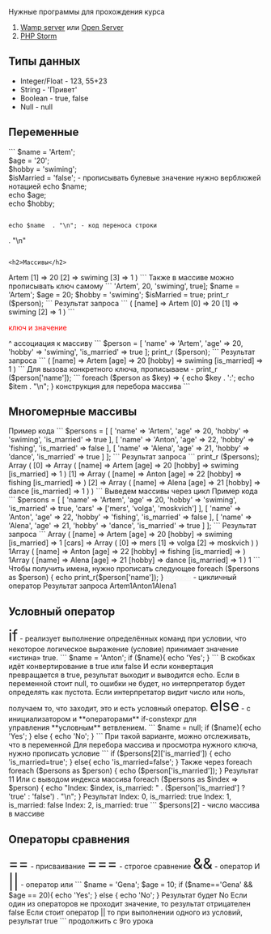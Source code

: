 Нужные программы для прохождения <a style="text-decoration:none;" href="https://www.youtube.com/watch?v=Cwk4UqjR2JI&t=7s">курса</a> 
1. <a href="https://www.wampserver.com/ru/">Wamp server</a> или <a href="https://ospanel.io/download/">Open Server</a>
2. <a href="https://www.jetbrains.com/ru-ru/phpstorm/">PHP Storm</a>

<h2>Типы данных</h2>
<ul>
	<li>Integer/Float - <span>123, 55+23</span></li>
	<li>String - <span>'Привет'</span></li>
	<li>Boolean - <span>true, false</span></li>
	<li>Null - <span>null</span></li>
</ul>
<h2>Переменные</h2>
```
<?php  
  
$name = 'Artem';  
$age = '20';  
$hobby = 'swiming';  
$isMarried = 'false';  - прописывать булевые значение нужно верблюжей нотацией
echo $name;  
echo $age;  
echo $hobby;
```

echo $name  . "\n"; - код переноса строки 

```
. "\n"
```

<h2>Массивы</h2>
```
<?php  
  
$person = ['Artem', 20, 'swiming', true];  
    
print_r ($person);
```
 Этот вид кода, нужен для вывода массива, который нам нужен
 
 Результат запроса
```
(
    [0] => Artem
    [1] => 20
    [2] => swiming
    [3] => 1
)
```


Также в массиве можно прописывать ключ самому

```
<?php  
  
$person = ['name' => 'Artem', 20, 'swiming', true];  
  
$name = 'Artem';  
$age = 20;  
$hobby = 'swiming';  
$isMarried = true;  
  
print_r ($person);
```

Результат запроса
```
(
    [name] => Artem
    [0] => 20
    [1] => swiming
    [2] => 1
)

```
<p style='color: red;'>ключ и значение</p>
^ ассоциация к массиву

```
$person = [  
    'name' => 'Artem',  
    'age' => 20,  
    'hobby' => 'swiming',  
    'is_married' => true  
];

print_r ($person);
```


Результат запроса

```
(
    [name] => Artem
    [age] => 20
    [hobby] => swiming
    [is_married] => 1
)
```


Для вызова конкретного ключа, прописываем - print_r ($person['name']);

```
foreach ($person as $key) => {
	echo $key . ':';
	echo $item . "\n";
}
конструкция для перебора массива
```

<h2>Многомерные массивы</h2>
Пример кода

```
$persons = [  
    [  
        'name' => 'Artem',  
        'age' => 20,  
        'hobby' => 'swiming',  
        'is_married' => true  
    ],  
    [  
        'name' => 'Anton',  
        'age' => 22,  
        'hobby' => 'fishing',  
        'is_married' => false  
    ],  
    [  
        'name' => 'Alena',  
        'age' => 21,  
        'hobby' => 'dance',  
        'is_married' => true  
    ]  
  
];
```

Результат запроса

```
print_r ($persons);

Array
(
    [0] => Array
        (
            [name] => Artem
            [age] => 20
            [hobby] => swiming
            [is_married] => 1
        )
    [1] => Array
        (
            [name] => Anton
            [age] => 22
            [hobby] => fishing
            [is_married] => 
        )
    [2] => Array
        (
            [name] => Alena
            [age] => 21
            [hobby] => dance
            [is_married] => 1
        )
)
```

Выведем массивы через цикл

Пример кода
```
$persons = [  
    [  
        'name' => 'Artem',  
        'age' => 20,  
        'hobby' => 'swiming',  
        'is_married' => true,  
        'cars' => ['mers', 'volga', 'moskvich']  
    ],  
    [  
        'name' => 'Anton',  
        'age' => 22,  
        'hobby' => 'fishing',  
        'is_married' => false  
    ],  
    [  
        'name' => 'Alena',  
        'age' => 21,  
        'hobby' => 'dance',  
        'is_married' => true  
    ]  
  
];
```

Результат запроса

```
Array
(
    [name] => Artem
    [age] => 20
    [hobby] => swiming
    [is_married] => 1
    [cars] => Array
        (
            [0] => mers
            [1] => volga
            [2] => moskvich
        )

)
1Array
(
    [name] => Anton
    [age] => 22
    [hobby] => fishing
    [is_married] => 
)
1Array
(
    [name] => Alena
    [age] => 21
    [hobby] => dance
    [is_married] => 1
)
1
```

Чтобы получить имена, нужно прописать следующее

foreach ($persons as $person) {  
    echo print_r($person['name']);  
}
<span style='color: f1f1f1; text-decoration: underline;'>foreach</span> - цикличный оператор
Результат запроса

Artem1Anton1Alena1

<h2>Условный оператор</h2>
<span style="font-size: 30px;">if</span> - реализует выполнение определённых команд при условии, что некоторое логическое выражение (условие) принимает значение «истина» true.

```
$name = 'Anton';  
  
if ($name){  
    echo 'Yes';  
}
```

В скобках идёт конвертирование в true или false
И если конвертация превращается в true, результат выходит и выводится echo.

Если в переменной стоит null, то ошибки не будет, но интерпретатор будет определять как пустота. 

Если интерпретатор видит число или ноль, получаем то, что заходит, это и есть условный оператор.

<span style="font-size: 30px;">else</span> - с инициализатором и **операторами** if-constexpr для управления **условным** ветвлением.

```
$name = null;  
  
if ($name){  
    echo 'Yes';  
} else {  
    echo 'No';  
}
```

При такой варианте, можно отслеживать, что в переменной

Для перебора массива и просмотра нужного ключа, нужно прописать условие

```
if ($persons[2]['is_married']) {  
    echo 'is_married=true';  
} else{  
    echo 'is_married=false';  
}


Также через foreach

foreach ($persons as $person) {  
    echo ($person['is_married']);  
}

Результат 11


Или с выводом индекса массива

foreach ($persons as $index => $person) {  
    echo "Index: $index, is_married: " . ($person['is_married'] ? 'true' : 'false') . "\n";  
}

Результат

Index: 0, is_married: true
Index: 1, is_married: false
Index: 2, is_married: true


```
$persons[2] - число массива в массиве

<h2>Операторы сравнения</h2>

<span style="font-size: 30px;">==</span> - присваивание
<span style="font-size: 30px;">===</span> - строгое сравнение
<span style="font-size: 30px;">&&</span> - оператор И
<span style="font-size: 30px;">||</span> - оператор или


```
$name = 'Gena';  
$age = 10;  
  
if ($name=='Gena' && $age == 20){  
    echo 'Yes';  
} else {  
    echo 'No';  
}

Результат будет No

Если один из операторов не проходит значение, то результат отрицателен false
Если стоит оператор || то при выполнении одного из условий, результат true
```

продолжить с 9го урока